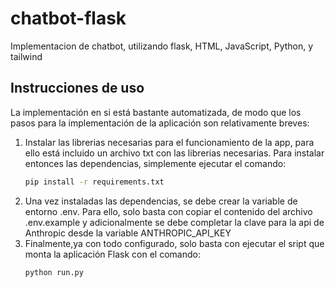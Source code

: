 # chatbot-flask
Implementacion de chatbot, utilizando flask, HTML, JavaScript, Python, y tailwind

## Instrucciones de uso
La implementación en si está bastante automatizada, de modo que los pasos para la implementación de la aplicación son relativamente breves:

1. Instalar las librerias necesarias para el funcionamiento de la app, para ello está incluido un archivo txt con las librerias necesarias. Para instalar entonces las dependencias, simplemente ejecutar el comando:
   ```bash
   pip install -r requirements.txt
2. Una vez instaladas las dependencias, se debe crear la variable de entorno .env. Para ello, solo basta con copiar el contenido del archivo .env.example y adicionalmente se debe completar la clave para la api de Anthropic desde la variable ANTHROPIC_API_KEY
3. Finalmente,ya con todo configurado, solo basta con ejecutar el sript que monta la aplicación Flask con el comando:
   ```bash
   python run.py
